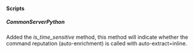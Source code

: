 
#### Scripts

##### CommonServerPython

Added the *is_time_sensitive* method, this method will indicate whether the command reputation (auto-enrichment) is called with auto-extract=inline.
